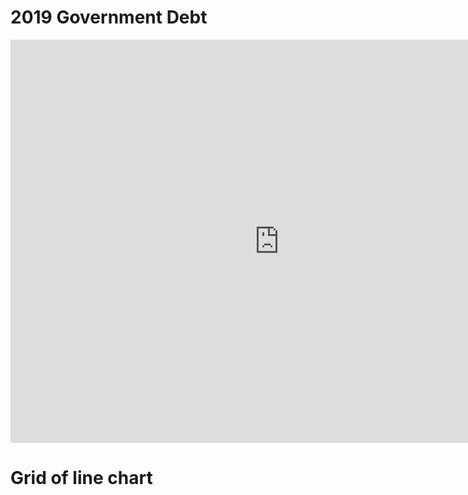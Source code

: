 # 2019 Government Debt
<iframe src="https://data.oecd.org/chart/6Bme" width="860" height="645" style="border: 0" mozallowfullscreen="true" webkitallowfullscreen="true" allowfullscreen="true"><a href="https://data.oecd.org/chart/6Bme" target="_blank">OECD Chart: General government debt, Total, % of GDP, Annual, 2019</a></iframe>

# Grid of line chart
<div class="flourish-embed flourish-chart" data-src="visualisation/8567374"><script src="https://public.flourish.studio/resources/embed.js"></script></div>
